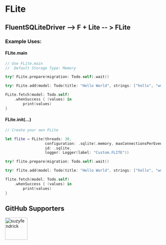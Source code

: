 # FLite

## FluentSQLiteDriver --> F + Lite -- > FLite

### Example Uses:

#### FLite.main
```swift
// Use FLite.main
//  Default Storage Type: Memory

try? FLite.prepare(migration: Todo.self).wait()

try! FLite.add(model: Todo(title: "Hello World", strings: ["hello", "world"])).wait()

FLite.fetch(model: Todo.self)
    .whenSuccess { (values) in
        print(values)
}
```

#### FLite.init(...)
```swift
// Create your own FLite

let flite = FLite(threads: 30,
                  configuration: .sqlite(.memory, maxConnectionsPerEventLoop: 30),
                  id: .sqlite,
                  logger: Logger(label: "Custom.FLITE"))

try? flite.prepare(migration: Todo.self).wait()

try! flite.add(model: Todo(title: "Hello World", strings: ["hello", "world"])).wait()

flite.fetch(model: Todo.self)
    .whenSuccess { (values) in
        print(values)
}
```

## GitHub Supporters

 [<img class="avatar" alt="suzyfendrick" src="https://avatars1.githubusercontent.com/u/25371717?s=460&u=34217047bbfd4912909cd5a85959544b6e49cc9f&v=4" width="72" height="72">](https://github.com/suzyfendrick)
